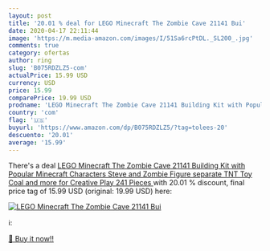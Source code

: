 ```yaml
---
layout: post
title: '20.01 % deal for LEGO Minecraft The Zombie Cave 21141 Bui'
date: 2020-04-17 22:11:44
image: 'https://m.media-amazon.com/images/I/51Sa6rcPtDL._SL200_.jpg'
comments: true
category: ofertas
author: ring
slug: 'B075RDZLZ5-com'
actualPrice: 15.99 USD
currency: USD
price: 15.99
comparePrice: 19.99 USD
prodname: 'LEGO Minecraft The Zombie Cave 21141 Building Kit with Popular Minecraft Characters Steve and Zombie Figure  separate TNT Toy  Coal and more for Creative Play  241 Pieces '
country: 'com'
flag: '🇺🇸'
buyurl: 'https://www.amazon.com/dp/B075RDZLZ5/?tag=tolees-20'
descuento: '20.01'
average: '15.99'
---
```


There's a deal [LEGO Minecraft The Zombie Cave 21141 Building Kit with Popular Minecraft Characters Steve and Zombie Figure  separate TNT Toy  Coal and more for Creative Play  241 Pieces ](https://www.amazon.com/dp/B075RDZLZ5/?tag=tolees-20)  with  20.01 % discount, final price tag of  15.99 USD (original: 19.99 USD) here:

[![LEGO Minecraft The Zombie Cave 21141 Bui](https://m.media-amazon.com/images/I/51Sa6rcPtDL._SL200_.jpg)](https://www.amazon.com/dp/B075RDZLZ5/?tag=tolees-20)

ℹ️:


[🛒 Buy it now!!](https://www.amazon.com/dp/B075RDZLZ5/?tag=tolees-20)
